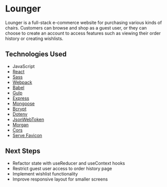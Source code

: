# Lounger

Lounger is a full-stack e-commerce website for purchasing various kinds of chairs. Customers can browse and shop as a guest
user, or they can choose to create an account to access features such as viewing their order history or creating wishlists.

## Technologies Used
- JavaScript
- [React](https://react.dev/)
- [Sass](https://sass-lang.com/)
- [Webpack](https://webpack.js.org/)
- [Babel](https://babeljs.io/)
- [Gulp](https://gulpjs.com/)
- [Express](https://www.npmjs.com/package/express)
- [Mongoose](https://www.npmjs.com/package/mongoose)
- [Bcrypt](https://www.npmjs.com/package/bcrypt)
- [Dotenv](https://www.npmjs.com/package/dotenv)
- [JsonWebToken](https://www.npmjs.com/package/jsonwebtoken)
- [Morgan](https://www.npmjs.com/package/morgan)
- [Cors](https://www.npmjs.com/package/cors)
- [Serve Favicon](https://www.npmjs.com/package/serve-favicon)

## Next Steps
- Refactor state with useReducer and useContext hooks
- Restrict guest user access to order history page
- Implement wishlist functionality
- Improve responsive layout for smaller screens
